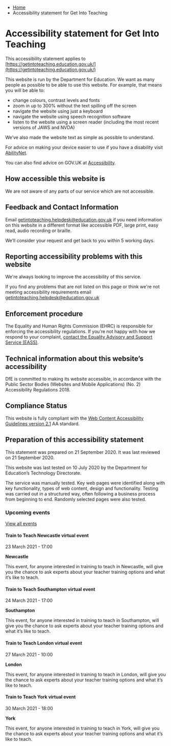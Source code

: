 *   [Home](/)
*   Accessibility statement for Get Into Teaching

Accessibility statement for Get Into Teaching
=============================================

This accessibility statement applies to [https://getintoteaching.education.gov.uk/](https://getintoteaching.education.gov.uk/)

This website is run by the Department for Education. We want as many people as possible to be able to use this website. For example, that means you will be able to:

*   change colours, contrast levels and fonts
*   zoom in up to 300% without the text spilling off the screen
*   navigate the website using just a keyboard
*   navigate the website using speech recognition software
*   listen to the website using a screen reader (including the most recent versions of JAWS and NVDA)

We’ve also made the website text as simple as possible to understand.

For advice on making your device easier to use if you have a disability visit [AbilityNet](https://mcmw.abilitynet.org.uk/).

You can also find advice on GOV.UK at [Accessibility](https://www.gov.uk/help/accessibility).

How accessible this website is
------------------------------

We are not aware of any parts of our service which are not accessible.

Feedback and Contact Information
--------------------------------

Email [getintoteaching.helpdesk@education.gov.uk](mailto:getintoteaching.helpdesk@education.gov.uk) if you need information on this website in a different format like accessible PDF, large print, easy read, audio recording or braille.

We’ll consider your request and get back to you within 5 working days.

Reporting accessibility problems with this website
--------------------------------------------------

We're always looking to improve the accessibility of this service.

If you find any problems that are not listed on this page or think we're not meeting accessibility requirements email [getintoteaching.helpdesk@education.gov.uk](mailto:getintoteaching.helpdesk@education.gov.uk)

Enforcement procedure
---------------------

The Equality and Human Rights Commission (EHRC) is responsible for enforcing the accessibility regulations. If you’re not happy with how we respond to your complaint, [contact the Equality Advisory and Support Service (EASS)](https://www.equalityadvisoryservice.com/).

Technical information about this website’s accessibility
--------------------------------------------------------

DfE is committed to making its website accessible, in accordance with the Public Sector Bodies (Websites and Mobile Applications) (No. 2) Accessibility Regulations 2018.

Compliance Status
-----------------

This website is fully compliant with the [Web Content Accessibility Guidelines version 2.1](https://www.w3.org/TR/WCAG21/) AA standard.

Preparation of this accessibility statement
-------------------------------------------

This statement was prepared on 21 September 2020. It was last reviewed on 21 September 2020.

This website was last tested on 10 July 2020 by the Department for Education’s Technology Directorate.

The service was manually tested. Key web pages were identified along with key functionality, types of web content, design and functionality. Testing was carried out in a structured way, often following a business process from beginning to end. Randomly selected pages were also tested.

### Upcoming events

[View all events](/teaching-events)

[](/teaching-events/train-to-teach-events/train-to-teach-newcastle-virtual-event-230321)

#### Train to Teach Newcastle virtual event

23 March 2021 - 17:00

**Newcastle**

This event, for anyone interested in training to teach in Newcastle, will give you the chance to ask experts about your teacher training options and what it’s like to teach.

[](/teaching-events/train-to-teach-events/train-to-teach-southampton-virtual-event-240321)

#### Train to Teach Southampton virtual event

24 March 2021 - 17:00

**Southampton**

This event, for anyone interested in training to teach in Southampton, will give you the chance to ask experts about your teacher training options and what it’s like to teach.

[](/teaching-events/train-to-teach-events/train-to-teach-london-virtual-event-270321)

#### Train to Teach London virtual event

27 March 2021 - 10:00

**London**

This event, for anyone interested in training to teach in London, will give you the chance to ask experts about your teacher training options and what it’s like to teach.

[](/teaching-events/train-to-teach-events/train-to-teach-york-virtual-event-300321)

#### Train to Teach York virtual event

30 March 2021 - 18:00

**York**

This event, for anyone interested in training to teach in York, will give you the chance to ask experts about your teacher training options and what it’s like to teach.